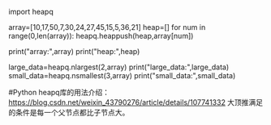 import heapq

array=[10,17,50,7,30,24,27,45,15,5,36,21]
heap=[]
for num in range(0,len(array)):
    heapq.heappush(heap,array[num])

print("array:",array)
print("heap:",heap)

large_data=heapq.nlargest(2,array)
print("large_data:",large_data)
small_data=heapq.nsmallest(3,array)
print("small_data:",small_data)

#Python heapq库的用法介绍：https://blog.csdn.net/weixin_43790276/article/details/107741332
大顶推满足的条件是每一个父节点都比子节点大。